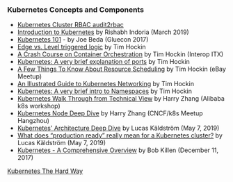 
### Kubernetes Concepts and Components

- [Kubernetes Cluster RBAC audit2rbac](https://www.youtube.com/watch?v=Nw1ymxcLIDI) 
- [Introduction to Kubernetes](https://drive.google.com/file/d/1Lfi8r0GZdFIMgprUrwaf-Lru5RsctML7/view?usp=sharing) by Rishabh Indoria (March 2019)
- [Kubernetes 101](http://slides.eightypercent.net/kubernetes-101/#1) - by Joe Beda (Gluecon 2017)
- [Edge vs. Level triggered logic](https://speakerdeck.com/thockin/edge-vs-level-triggered-logic) by Tim Hockin
- [A Crash Course on Container Orchestration](https://speakerdeck.com/thockin/a-crash-course-on-container-orchestration) by Tim Hockin (Interop ITX)
- [Kubernetes: A very brief explanation of ports](https://speakerdeck.com/thockin/kubernetes-a-very-brief-explanation-of-ports) by Tim Hockin 
- [A Few Things To Know About Resource Scheduling](https://speakerdeck.com/thockin/a-few-things-to-know-about-resource-scheduling) by Tim Hockin (eBay Meetup)
- [An Illustrated Guide to Kubernetes Networking](https://speakerdeck.com/thockin/illustrated-guide-to-kubernetes-networking) by Tim Hockin
- [Kubernetes: A very brief intro to Namespaces](https://speakerdeck.com/thockin/kubernetes-a-very-brief-intro-to-namespaces) by Tim Hockin
- [Kubernetes Walk Through from Technical View](https://speakerdeck.com/resouer/kubernetes-walk-through-from-technical-view) by Harry Zhang (Alibaba k8s workshop)
- [Kubernetes Node Deep Dive](https://speakerdeck.com/resouer/kubernetes-node-under-the-hood) by Harry Zhang (CNCF/k8s Meetup Hangzhou)
- [Kubernetes' Architecture Deep Dive](https://speakerdeck.com/luxas/kubernetes-architecture-deep-dive-umea-may-2019) by Lucas Käldström (May 7, 2019)
- [What does “production ready” really mean for a Kubernetes cluster?](https://speakerdeck.com/luxas/what-does-production-ready-really-mean-for-a-kubernetes-cluster-umea-may-2019) by Lucas Käldström (May 7, 2019)
- [Kubernetes - A Comprehensive Overview](https://docs.google.com/presentation/d/1_xwLGM6U6EDK59s9Zny-zWGGAbQk47cZPuBblU3Upus/edit?usp=sharing) by Bob Killen (December 11, 2017)


[Kubernetes The Hard Way ](https://github.com/mmumshad/kubernetes-the-hard-way)